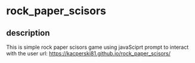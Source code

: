 # rock_paper_scisors
## description
This is simple rock paper scisors game using javaSciprt prompt to interact with the user
url: https://kacperski81.github.io/rock_paper_scisors/
